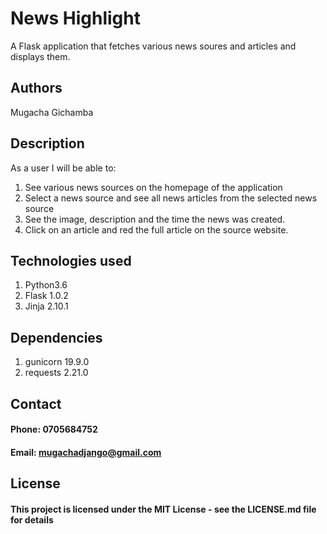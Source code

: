 # News Highlight
A Flask application that fetches various news soures and articles and displays them.
## Authors
Mugacha Gichamba
## Description
As a user I will be able to:
1. See various news sources on the homepage of the application
2. Select a news source and see all news articles from the selected news source
3. See the image, description and the time the news was created.
4. Click on an article and red the full article on the source website.
## Technologies used
1. Python3.6
2. Flask 1.0.2
3. Jinja 2.10.1
## Dependencies
1. gunicorn 19.9.0
2. requests 2.21.0
## Contact
#### Phone: 0705684752
#### Email: mugachadjango@gmail.com
## License
#### This project is licensed under the MIT License - see the LICENSE.md file for details

